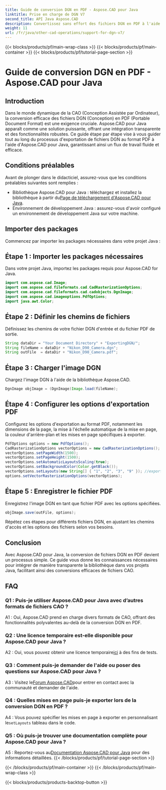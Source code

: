 ```yaml
---
title: Guide de conversion DGN en PDF - Aspose.CAD pour Java
linktitle: Prise en charge de DGN V7
second_title: API Java Aspose.CAD
description: Convertissez sans effort des fichiers DGN en PDF à l'aide d'Aspose.CAD pour Java. Suivez notre guide étape par étape pour une intégration transparente et un flux de travail efficace.
weight: 11
url: /fr/java/other-cad-operations/support-for-dgn-v7/
---
```


{{< blocks/products/pf/main-wrap-class >}}
{{< blocks/products/pf/main-container >}}
{{< blocks/products/pf/tutorial-page-section >}}

# Guide de conversion DGN en PDF - Aspose.CAD pour Java

## Introduction

Dans le monde dynamique de la CAO (Conception Assistée par Ordinateur), la conversion efficace des fichiers DGN (Conception) en PDF (Portable Document Format) est une exigence cruciale. Aspose.CAD pour Java apparaît comme une solution puissante, offrant une intégration transparente et des fonctionnalités robustes. Ce guide étape par étape vise à vous guider tout au long du processus d'exportation de fichiers DGN au format PDF à l'aide d'Aspose.CAD pour Java, garantissant ainsi un flux de travail fluide et efficace.

## Conditions préalables

Avant de plonger dans le didacticiel, assurez-vous que les conditions préalables suivantes sont remplies :
-  Bibliothèque Aspose.CAD pour Java : téléchargez et installez la bibliothèque à partir du[Page de téléchargement d'Aspose.CAD pour Java](https://releases.aspose.com/cad/java/).
- Environnement de développement Java : assurez-vous d'avoir configuré un environnement de développement Java sur votre machine.

## Importer des packages

Commencez par importer les packages nécessaires dans votre projet Java :

## Étape 1 : Importer les packages nécessaires

Dans votre projet Java, importez les packages requis pour Aspose.CAD for Java.
```java
import com.aspose.cad.Image;
import com.aspose.cad.fileformats.cad.CadRasterizationOptions;
import com.aspose.cad.fileformats.cad.cadobjects.DgnImage;
import com.aspose.cad.imageoptions.PdfOptions;
import java.awt.Color;
```

## Étape 2 : Définir les chemins de fichiers

Définissez les chemins de votre fichier DGN d'entrée et du fichier PDF de sortie.

```java
String dataDir = "Your Document Directory" + "ExportingDGN/";
String fileName = dataDir + "Nikon_D90_Camera.dgn";
String outFile  = dataDir + "Nikon_D90_Camera.pdf";
```

## Étape 3 : Charger l'image DGN

Chargez l'image DGN à l'aide de la bibliothèque Aspose.CAD.

```java
DgnImage objImage = (DgnImage)Image.load(fileName);
```

## Étape 4 : Configurer les options d'exportation PDF

Configurez les options d'exportation au format PDF, notamment les dimensions de la page, la mise à l'échelle automatique de la mise en page, la couleur d'arrière-plan et les mises en page spécifiques à exporter.

```java
PdfOptions options = new PdfOptions();
CadRasterizationOptions vectorOptions = new CadRasterizationOptions();
vectorOptions.setPageWidth(1500);
vectorOptions.setPageHeight(1500);
vectorOptions.setAutomaticLayoutsScaling(true);
vectorOptions.setBackgroundColor(Color.getBlack());
vectorOptions.setLayouts(new String[] { "1", "2", "3", "9" }); //exporter uniquement 4 vues (1,2,3 et 9)
options.setVectorRasterizationOptions(vectorOptions);
```

## Étape 5 : Enregistrer le fichier PDF

Enregistrez l'image DGN en tant que fichier PDF avec les options spécifiées.

```java
objImage.save(outFile, options);
```

Répétez ces étapes pour différents fichiers DGN, en ajustant les chemins d'accès et les options des fichiers selon vos besoins.

## Conclusion

Avec Aspose.CAD pour Java, la conversion de fichiers DGN en PDF devient un processus simple. Ce guide vous donne les connaissances nécessaires pour intégrer de manière transparente la bibliothèque dans vos projets Java, facilitant ainsi des conversions efficaces de fichiers CAO.

## FAQ

### Q1 : Puis-je utiliser Aspose.CAD pour Java avec d’autres formats de fichiers CAO ?

A1 : Oui, Aspose.CAD prend en charge divers formats de CAO, offrant des fonctionnalités polyvalentes au-delà de la conversion DGN en PDF.

### Q2 : Une licence temporaire est-elle disponible pour Aspose.CAD pour Java ?

 A2 : Oui, vous pouvez obtenir une licence temporaire[ici](https://purchase.aspose.com/temporary-license/) à des fins de tests.

### Q3 : Comment puis-je demander de l'aide ou poser des questions sur Aspose.CAD pour Java ?

 A3 : Visitez le[Forum Aspose.CAD](https://forum.aspose.com/c/cad/19)pour entrer en contact avec la communauté et demander de l'aide.

### Q4 : Quelles mises en page puis-je exporter lors de la conversion DGN en PDF ?

 A4 : Vous pouvez spécifier les mises en page à exporter en personnalisant le`setLayouts` tableau dans le code.

### Q5 : Où puis-je trouver une documentation complète pour Aspose.CAD pour Java ?

 A5 : Reportez-vous au[Documentation Aspose.CAD pour Java](https://reference.aspose.com/cad/java/) pour des informations détaillées.
{{< /blocks/products/pf/tutorial-page-section >}}

{{< /blocks/products/pf/main-container >}}
{{< /blocks/products/pf/main-wrap-class >}}

{{< blocks/products/products-backtop-button >}}
